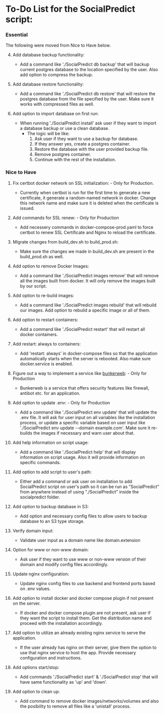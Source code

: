 # To-Do List for the SocialPredict script:

### Essential

The following were moved from Nice to Have below.

4. Add database backup functionality:
   * Add a command like './SocialPredict db backup' that will backup current postgres database to the location specified by the user. Also add option to compress the backup.

5. Add database restore functionality:
   * Add a command like './SocialPredict db restore' that will restore the postgres database from the file specified by the user. Make sure it works with compressed files as well.

6. Add option to import database on first run:
   * When running './SocialPredict install' ask user if they want to import a database backup or use a clean database.
     * The logic will be like:
       1. Ask user if they want to use a backup for database.
       2. If they answer yes, create a postgres container.
       3. Restore the database with the user provided backup file.
       4. Remove postgres container.
       5. Continue with the rest of the installation.


### Nice to Have

1. Fix certbot docker network on SSL initialization: - Only for Production.
   * Currently when certbot is run for the first time to generate a new certificate, it generate a random-named network in docker. Change this network name and make sure it is deleted when the certificate is issued.

2. Add commands for SSL renew: - Only for Production
   * Add necessery commands in docker-compose-prod.yaml to force certbot to renew SSL Certificate and Nginx to reload the certificate.

3. Migrate changes from build_dev.sh to build_prod.sh:
   * Make sure the changes we made in build_dev.sh are present in the build_prod.sh as well.

7. Add option to remove Docker Images:
   * Add a command like './SocialPredict images remove' that will remove all the images built from docker. It will only remove the images built by our script.

8. Add option to re-build images:
   * Add a command like './SocialPredict images rebuild' that will rebuild our images. Add option to rebuild a specific image or all of them.

9. Add option to restart containers:
   * Add a command like './SocialPredict restart' that will restart all docker containers.

10. Add restart: always to containers:
    * Add 'restart: always' in docker-compose files so that the application automatically starts when the server is rebooted. Also make sure docker.service is enabled.

11. Figure out a way to implement a service like [bunkerweb](https://github.com/bunkerity/bunkerweb): - Only for Production
    * Bunkerweb is a service that offers security features like firewall, antibot etc. for an application.

12. Add option to update .env: - Only for Production
    * Add a command like './SocialPredict env update' that will update the .env file. It will ask for user input on all variables like the installation process, or update a specific variable based on user input like './SocialPredict env update --domain example.com'. Make sure it re-builds the images if necessary and warn user about that.

13. Add help information on script usage:
    * Add a command like './SocialPredict help' that will display information on script usage. Also it will provide information on specific commands.

14. Add option to add script to user's path:
    * Either add a command or ask user on installation to add SocialPredict script on user's path so it can be run as "SocialPredict" from anywhere instead of using "./SocialPredict" inside the socialpredict folder.

15. Add option to backup database in S3:
    * Add option and necessary config files to allow users to backup database to an S3 type storage.

16. Verify domain input:
    * Validate user input as a domain name like domain.extension

17. Option for www or non-www domain:
    * Ask user if they want to use www or non-www version of their domain and modify config files accordingly.

18. Update nginx configuration:
    * Update nginx config files to use backend and frontend ports based on .env values.

19. Add option to install docker and docker compose plugin if not present on the server.
    * If docker and docker compose plugin are not present, ask user if they want the script to install them. Get the distribution name and proceed with the installation accordingly.

20. Add option to utilize an already existing nginx service to serve the application.
    * If the user already has nginx on their server, give them the option to use that nginx service to host the app. Provide necessary configuration and instructions.

21. Add options start/stop:
    * Add commands './SocialPredict start' & './SocialPredict stop' that will have same functionality as 'up' and 'down'.

22. Add option to clean up:
    * Add command to remove docker images/networks/volumes and also the posibility to remove all files like a 'unistall' process.

